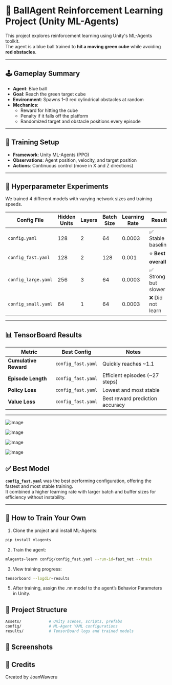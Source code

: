# 🧠 BallAgent Reinforcement Learning Project (Unity ML-Agents)

This project explores reinforcement learning using Unity's ML-Agents toolkit.  
The agent is a blue ball trained to **hit a moving green cube** while avoiding **red obstacles**.

---

## 🕹️ Gameplay Summary

- **Agent**: Blue ball
- **Goal**: Reach the green target cube
- **Environment**: Spawns 1–3 red cylindrical obstacles at random
- **Mechanics**:
  - Reward for hitting the cube
  - Penalty if it falls off the platform
  - Randomized target and obstacle positions every episode

---

## 🧪 Training Setup

- **Framework**: Unity ML-Agents (PPO)
- **Observations**: Agent position, velocity, and target position
- **Actions**: Continuous control (move in X and Z directions)

---

## 🧠 Hyperparameter Experiments

We trained 4 different models with varying network sizes and training speeds.

| Config File        | Hidden Units | Layers | Batch Size | Learning Rate | Result |
|--------------------|--------------|--------|------------|----------------|--------|
| `config.yaml`      | 128          | 2      | 64         | 0.0003         | ✅ Stable baseline |
| `config_fast.yaml` | 128          | 2      | 128        | 0.001          | ⭐ **Best overall** |
| `config_large.yaml`| 256          | 3      | 64         | 0.0003         | ✅ Strong but slower |
| `config_small.yaml`| 64           | 1      | 64         | 0.0003         | ❌ Did not learn |

---

## 📊 TensorBoard Results

| Metric           | Best Config          | Notes |
|------------------|----------------------|-------|
| **Cumulative Reward** | `config_fast.yaml`     | Quickly reaches ~1.1 |
| **Episode Length**    | `config_fast.yaml`     | Efficient episodes (~27 steps) |
| **Policy Loss**       | `config_fast.yaml`     | Lowest and most stable |
| **Value Loss**        | `config_fast.yaml`     | Best reward prediction accuracy |

---

![image](https://github.com/user-attachments/assets/a3af8ab2-60df-4451-aaea-8101df7b1bac)

![image](https://github.com/user-attachments/assets/2acad0e5-91ac-4abd-8e62-7c658ab4bb51)

![image](https://github.com/user-attachments/assets/946a774a-e628-4414-a28c-f4845ee843bb)

![image](https://github.com/user-attachments/assets/08fe9c32-a2df-4cb0-8975-674620d05fe7)


## ✅ Best Model

**`config_fast.yaml`** was the best performing configuration, offering the fastest and most stable training.  
It combined a higher learning rate with larger batch and buffer sizes for efficiency without instability.

---

## 🚀 How to Train Your Own

1. Clone the project and install ML-Agents:
```bash
pip install mlagents
```

2. Train the agent:

```bash
mlagents-learn config/config_fast.yaml --run-id=fast_net --train
```

3. View training progress:
```bash
tensorboard --logdir=results
```

5. After training, assign the .nn model to the agent’s Behavior Parameters in Unity.

## 📁 Project Structure
```bash
Assets/            # Unity scenes, scripts, prefabs
config/            # ML-Agent YAML configurations
results/           # TensorBoard logs and trained models
```

## 📸 Screenshots



## 🙌 Credits
Created by JoanWaweru

